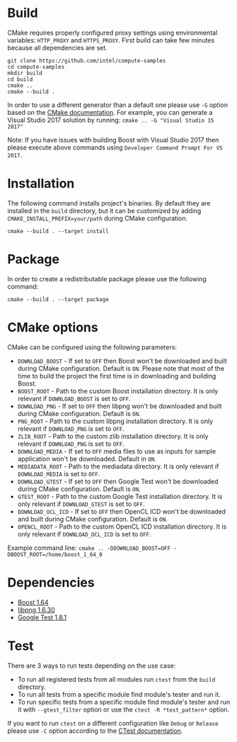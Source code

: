 # Build
CMake requires properly configured proxy settings using environmental variables: `HTTP_PROXY` and `HTTPS_PROXY`.
First build can take few minutes because all dependencies are set.

    git clone https://github.com/intel/compute-samples
    cd compute-samples
    mkdir build
    cd build
    cmake ..
    cmake --build .

In order to use a different generator than a default one please use `-G` option based on the [CMake documentation](https://cmake.org/cmake/help/v3.8/manual/cmake-generators.7.html). 
For example, you can generate a Visual Studio 2017 solution by running: `cmake .. -G "Visual Studio 15 2017"`

Note: If you have issues with building Boost with Visual Studio 2017 then please execute above commands using `Developer Command Prompt For VS 2017`.

# Installation
The following command installs project's binaries.
By default they are installed in the `build` directory, but it can be customized by adding `CMAKE_INSTALL_PREFIX=your/path` during CMake configuration.

    cmake --build . --target install

# Package
In order to create a redistributable package please use the following command:

    cmake --build . --target package

# CMake options
CMake can be configured using the following parameters:

* `DOWNLOAD_BOOST` - If set to `OFF` then Boost won't be downloaded and built during CMake configuration. Default is `ON`.
Please note that most of the time to build the project the first time is in downloading and building Boost.
* `BOOST_ROOT` - Path to the custom Boost installation directory. It is only relevant if `DOWNLOAD_BOOST` is set to `OFF`.
* `DOWNLOAD_PNG` - If set to `OFF` then libpng won't be downloaded and built during CMake configuration. Default is `ON`.
* `PNG_ROOT` - Path to the custom libpng installation directory. It is only relevant if `DOWNLOAD_PNG` is set to `OFF`.
* `ZLIB_ROOT` - Path to the custom zlib installation directory. It is only relevant if `DOWNLOAD_PNG` is set to `OFF`.
* `DOWNLOAD_MEDIA` - If set to `OFF` media files to use as inputs for sample application won't be downloaded. Default in `ON`.
* `MEDIADATA_ROOT` - Path to the mediadata directory. It is only relevant if `DOWNLOAD_MEDIA` is set to `OFF`.
* `DOWNLOAD_GTEST` - If set to `OFF` then Google Test won't be downloaded during CMake configuration. Default is `ON`.
* `GTEST_ROOT` - Path to the custom Google Test installation directory. It is only relevant if `DOWNLOAD_GTEST` is set to `OFF`.
* `DOWNLOAD_OCL_ICD` - If set to `OFF` then OpenCL ICD won't be downloaded and built during CMake configuration. Default is `ON`.
* `OPENCL_ROOT` - Path to the custom OpenCL ICD installation directory. It is only relevant if `DOWNLOAD_OCL_ICD` is set to `OFF`.

Example command line: `cmake .. -DDOWNLOAD_BOOST=OFF -DBOOST_ROOT=/home/boost_1_64_0`

# Dependencies
* [Boost 1.64](http://www.boost.org/)
* [libpng 1.6.30](http://www.libpng.org/pub/png/libpng.html)
* [Google Test 1.8.1](https://github.com/google/googletest)

# Test
There are 3 ways to run tests depending on the use case:

* To run all registered tests from all modules run `ctest` from the `build` directory.
* To run all tests from a specific module find module's tester and run it.
* To run specific tests from a specific module find module's tester and run it with `--gtest_filter` option or use the `ctest -R *test_pattern*` option.

If you want to run `ctest` on a different configuration like `Debug` or `Release` please use `-C` option according to the [CTest documentation](https://cmake.org/cmake/help/v3.8/manual/ctest.1.html).
